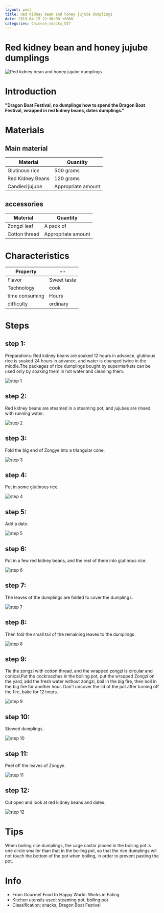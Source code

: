 ```yaml
---
layout: post
title: Red kidney bean and honey jujube dumplings
date: 2019-04-15 22:30:00 +0800
categories: Chinese_snacks_DIY
---
```


# Red kidney bean and honey jujube dumplings

![Red kidney bean and honey jujube dumplings]({{site.baseurl}}/img/399376/399376.jpg)

# Introduction

**"Dragon Boat Festival, no dumplings how to spend the Dragon Boat Festival, wrapped in red kidney beans, dates dumplings."**

# Materials


## Main material

Material|Quantity
--|--
Glutinous rice|500 grams
Red Kidney Beans|120 grams
Candied jujube|Appropriate amount

## accessories

Material|Quantity
--|--
Zongzi leaf|A pack of
Cotton thread|Appropriate amount

# Characteristics

Property|--
--|--
Flavor|Sweet taste
Technology|cook
time consuming|Hours
difficulty|ordinary

# Steps

## step 1:

Preparations: Red kidney beans are soaked 12 hours in advance, glutinous rice is soaked 24 hours in advance, and water is changed twice in the middle.The packages of rice dumplings bought by supermarkets can be used only by soaking them in hot water and cleaning them.

![step 1]({{site.baseurl}}/img/399376/1.jpg)

## step 2:

Red kidney beans are steamed in a steaming pot, and jujubes are rinsed with running water.

![step 2]({{site.baseurl}}/img/399376/2.jpg)

## step 3:

Fold the big end of Zongye into a triangular cone.

![step 3]({{site.baseurl}}/img/399376/3.jpg)

## step 4:

Put in some glutinous rice.

![step 4]({{site.baseurl}}/img/399376/4.jpg)

## step 5:

Add a date.

![step 5]({{site.baseurl}}/img/399376/5.jpg)

## step 6:

Put in a few red kidney beans, and the rest of them into glutinous rice.

![step 6]({{site.baseurl}}/img/399376/6.jpg)

## step 7:

The leaves of the dumplings are folded to cover the dumplings.

![step 7]({{site.baseurl}}/img/399376/7.jpg)

## step 8:

Then fold the small tail of the remaining leaves to the dumplings.

![step 8]({{site.baseurl}}/img/399376/8.jpg)

## step 9:

Tie the zongzi with cotton thread, and the wrapped zongzi is circular and conical.Put the cockroaches in the boiling pot, put the wrapped Zongzi on the yard, add the fresh water without zongzi, boil in the big fire, then boil in the big fire for another hour. Don't uncover the lid of the pot after turning off the fire, bake for 12 hours.

![step 9]({{site.baseurl}}/img/399376/9.jpg)

## step 10:

Stewed dumplings.

![step 10]({{site.baseurl}}/img/399376/10.jpg)

## step 11:

Peel off the leaves of Zongye.

![step 11]({{site.baseurl}}/img/399376/11.jpg)

## step 12:

Cut open and look at red kidney beans and dates.

![step 12]({{site.baseurl}}/img/399376/12.jpg)

# Tips

When boiling rice dumplings, the cage castor placed in the boiling pot is one circle smaller than that in the boiling pot, so that the rice dumplings will not touch the bottom of the pot when boiling, in order to prevent pasting the pot.

# Info

- From Gourmet Food to Happy World: Works in Eating
- Kitchen utensils used: steaming pot, boiling pot
- Classification: snacks, Dragon Boat Festival